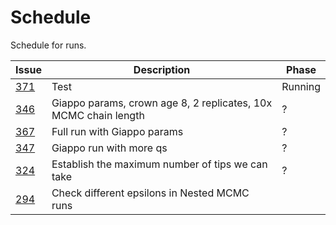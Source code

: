 # Schedule

Schedule for runs.

Issue                                                      |Description                                                     |Phase
-----------------------------------------------------------|----------------------------------------------------------------|-------
[371](https://github.com/richelbilderbeek/razzo/issues/371)|Test                                                            |Running
[346](https://github.com/richelbilderbeek/razzo/issues/346)|Giappo params, crown age 8, 2 replicates, 10x MCMC chain length |?
[367](https://github.com/richelbilderbeek/razzo/issues/367)|Full run with Giappo params                                     |?
[347](https://github.com/richelbilderbeek/razzo/issues/347)|Giappo run with more qs                                         |?
[324](https://github.com/richelbilderbeek/razzo/issues/324)|Establish the maximum number of tips we can take                |?
[294](https://github.com/richelbilderbeek/razzo/issues/294)|Check different epsilons in Nested MCMC runs                    |




